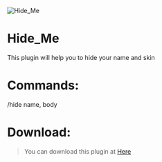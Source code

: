 
![Hide_Me](https://user-images.githubusercontent.com/70942403/111258232-28cd1780-864f-11eb-8ba3-67c1c306847c.png)

# Hide_Me
This plugin will help you to hide your name and skin
# Commands:
/hide name, body

# Download:
> You can download this plugin at [Here](https://github.com/DerphSZ/Hide_Me/releases/download/0.0.1/Hide_Me_v0.0.1.phar) 
